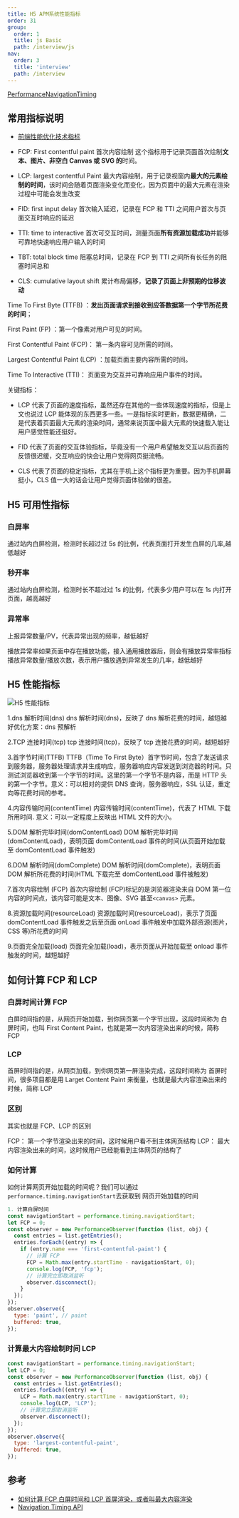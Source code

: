 ```yaml
---
title: H5 APM系统性能指标
order: 31
group:
  order: 1
  title: js Basic
  path: /interview/js
nav:
  order: 3
  title: 'interview'
  path: /interview
---
```


[PerformanceNavigationTiming](https://developer.mozilla.org/zh-CN/docs/Web/API/PerformanceNavigationTiming/timestamp-diagram.svg)

## 常用指标说明

- [前端性能优化技术指标](https://www.developers.pub/article/1141491)

- FCP: First contentful paint 首次内容绘制 这个指标用于记录页面首次绘制**文本、图片、非空白 Canvas 或 SVG 的**时间。

- LCP: largest contentful Paint 最大内容绘制，用于记录视窗内**最大的元素绘制的时间**，该时间会随着页面渲染变化而变化，因为页面中的最大元素在渲染过程中可能会发生改变

- FID: first input delay 首次输入延迟，记录在 FCP 和 TTI 之间用户首次与页面交互时响应的延迟

- TTI: time to interactive 首次可交互时间，测量页面**所有资源加载成功**并能够可靠地快速响应用户输入的时间

- TBT: total block time 阻塞总时间，记录在 FCP 到 TTI 之间所有长任务的阻塞时间总和

- CLS: cumulative layout shift 累计布局偏移，**记录了页面上非预期的位移波动**

Time To First Byte (TTFB) ：**发出页面请求到接收到应答数据第一个字节所花费的时间**；

First Paint (FP) ：第一个像素对用户可见的时间。

First Contentful Paint (FCP)： 第一条内容可见所需的时间。

Largest Contentful Paint (LCP) ：加载页面主要内容所需的时间。

Time To Interactive (TTI)： 页面变为交互并可靠响应用户事件的时间。

关键指标：

- LCP 代表了页面的速度指标，虽然还存在其他的一些体现速度的指标，但是上文也说过 LCP 能体现的东西更多一些。一是指标实时更新，数据更精确，二是代表着页面最大元素的渲染时间，通常来说页面中最大元素的快速载入能让用户感觉性能还挺好。

- FID 代表了页面的交互体验指标，毕竟没有一个用户希望触发交互以后页面的反馈很迟缓，交互响应的快会让用户觉得网页挺流畅。

- CLS 代表了页面的稳定指标，尤其在手机上这个指标更为重要。因为手机屏幕挺小，CLS 值一大的话会让用户觉得页面体验做的很差。

## H5 可用性指标

### 白屏率

通过站内白屏检测，检测时长超过过 5s 的比例，代表页面打开发生白屏的几率,越低越好

### 秒开率

通过站内白屏检测，检测时长不超过过 1s 的比例，代表多少用户可以在 1s 内打开页面，越高越好

### 异常率

上报异常数量/PV，代表异常出现的频率，越低越好

播放异常率如果页面中存在播放功能，接入通用播放器后，则会有播放异常率指标播放异常数量/播放次数，表示用户播放遇到异常发生的几率，越低越好

## H5 性能指标

![H5 性能指标](https://imagev2.xmcdn.com/storages/f74b-audiofreehighqps/75/85/GMCoOSMI-veeAAK9zQJpmkZ5.png)

1.dns 解析时间(dns) dns 解析时间(dns)，反映了 dns 解析花费的时间，越短越好优化方案：dns 预解析

2.TCP 连接时间(tcp) tcp 连接时间(tcp)，反映了 tcp 连接花费的时间，越短越好

3.首字节时间(TTFB) TTFB（Time To First Byte）首字节时间，包含了发送请求到服务器，服务器处理请求并生成响应，服务器响应内容发送到浏览器的时间。只测试浏览器收到第一个字节的时间。这里的第一个字节不是内容，而是 HTTP 头的第一个字节。意义：可以相对的提供 DNS 查询，服务器响应，SSL 认证，重定向等花费时间的参考。

4.内容传输时间(contentTime) 内容传输时间(contentTime)，代表了 HTML 下载所用时间. 意义：可以一定程度上反映出 HTML 文件的大小。

5.DOM 解析完毕时间(domContentLoad) DOM 解析完毕时间(domContentLoad)，表明页面 domContentLoad 事件的时间(从页面开始加载至 domContentLoad 事件触发)

6.DOM 解析时间(domComplete) DOM 解析时间(domComplete)，表明页面 DOM 解析所花费的时间(HTML 下载完至 domContentLoad 事件被触发)

7.首次内容绘制 (FCP) 首次内容绘制 (FCP)标记的是浏览器渲染来自 DOM 第一位内容的时间点，该内容可能是文本、图像、SVG 甚至`<canvas>` 元素。

8.资源加载时间(resourceLoad) 资源加载时间(resourceLoad)，表示了页面 domContentLoad 事件触发之后至页面 onLoad 事件触发中加载外部资源(图片，CSS 等)所花费的时间

9.页面完全加载(load) 页面完全加载(load)，表示页面从开始加载至 onload 事件触发的时间，越短越好

## 如何计算 FCP 和 LCP

### 白屏时间计算 FCP

白屏时间指的是，从网页开始加载，到你网页第一个字节出现，这段时间称为 白屏时间，也叫 First Content Paint，也就是第一次内容渲染出来的时候，简称 FCP

### LCP

首屏时间指的是，从网页加载，到你网页第一屏渲染完成，这段时间称为 首屏时间，很多项目都是用 Larget Content Paint 来衡量，也就是最大内容渲染出来的时候，简称 LCP

### 区别

其实也就是 FCP、LCP 的区别

FCP： 第一个字节渲染出来的时间，这时候用户看不到主体网页结构 LCP： 最大内容渲染出来的时间，这时候用户已经能看到主体网页的结构了

### 如何计算

如何计算网页开始加载的时间呢？我们可以通过 `performance.timing.navigationStart`去获取到 网页开始加载的时间

```js
1. 计算白屏时间
const navigationStart = performance.timing.navigationStart;
let FCP = 0;
const observer = new PerformanceObserver(function (list, obj) {
  const entries = list.getEntries();
  entries.forEach((entry) => {
    if (entry.name === 'first-contentful-paint') {
      // 计算 FCP
      FCP = Math.max(entry.startTime - navigationStart, 0);
      console.log(FCP, 'fcp');
      // 计算完立即取消监听
      observer.disconnect();
    }
  });
});
observer.observe({
  type: 'paint', // paint
  buffered: true,
});
```

### 计算最大内容绘制时间 LCP

```js
const navigationStart = performance.timing.navigationStart;
let LCP = 0;
const observer = new PerformanceObserver(function (list, obj) {
  const entries = list.getEntries();
  entries.forEach((entry) => {
    LCP = Math.max(entry.startTime - navigationStart, 0);
    console.log(LCP, 'LCP');
    // 计算完立即取消监听
    observer.disconnect();
  });
});
observer.observe({
  type: 'largest-contentful-paint',
  buffered: true,
});
```

## 参考

- [如何计算 FCP 白屏时间和 LCP 首屏渲染，或者叫最大内容渲染](https://mp.weixin.qq.com/s/66_ssrmZpzeddm3FugiMFQ)
- [Navigation Timing API](https://developer.mozilla.org/zh-CN/docs/Web/API/Performance_API/Navigation_timing)
